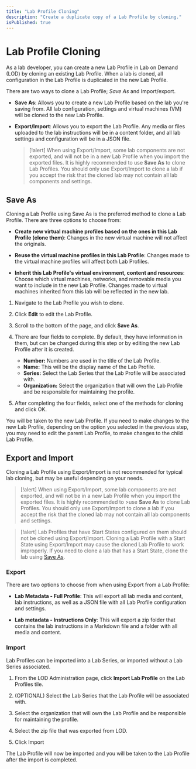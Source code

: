 ```yaml
---
title: "Lab Profile Cloning"
description: "Create a duplicate copy of a Lab Profile by cloning."
isPublished: true
---
```


# Lab Profile Cloning 

As a lab developer, you can create a new Lab Profile in Lab on Demand (LOD) by cloning an existing Lab Profile. When a lab is cloned, all configuration in the Lab Profile is duplicated in the new Lab Profile. 

There are two ways to clone a Lab Profile;  _Save As_ and Import/export. 

- **Save As**: Allows you to create a new Lab Profile based on the lab you're saving from. All lab configuration, settings and virtual machines (VM) will be cloned to the new Lab Profile.

- **Export/Import**: Allows you to export the Lab Profile. Any media or files uploaded to the lab instructions will be in a content folder, and all lab settings and configuration will be in a JSON file. 

    >[!alert] When using Export/Import, some lab components are not exported, and will not be in a new Lab Profile when you import the exported files. It is highly recommended to use **Save As** to clone Lab Profiles. You should only use Export/Import to clone a lab if you accept the risk that the cloned lab may not contain all lab components and settings.

## Save As

Cloning a Lab Profile using Save As is the preferred method to clone a Lab Profile. There are three options to choose from: 

- **Create new virtual machine profiles based on the ones in this Lab Profile (clone them)**: Changes in the new virtual machine will not affect the originals. 

- **Reuse the virtual machine profiles in this Lab Profile**: Changes made to the virtual machine profiles will affect both Lab Profiles. 

- **Inherit this Lab Profile's virtual environment, content and resources**: Choose which virtual machines, networks, and removable media you want to include in the new Lab Profile. Changes made to virtual machines inherited from this lab will be reflected in the new lab. 

1. Navigate to the Lab Profile you wish to clone. 

1. Click **Edit** to edit the Lab Profile. 

1. Scroll to the bottom of the page, and click **Save As**. 

1. There are four fields to complete. By default, they have information in them, but can be changed during this step or by editing the new Lab Profile after it is created. 

    - **Number:** Numbers are used in the title of the Lab Profile. 
    - **Name:** This will be the display name of the Lab Profile.
    - **Series:** Select the Lab Series that the Lab Profile will be associated    with.
    - **Organization:** Select the organization that will own the Lab Profile and be responsible for maintaining the profile. 

1. After completing the four fields, select one of the methods for cloning and click OK. 

You will be taken to the new Lab Profile. If you need to make changes to the new Lab Profile, depending on the option you selected in the previous step, you may need to edit the parent Lab Profile, to make changes to the child Lab Profile. 

## Export and Import

Cloning a Lab Profile using Export/Import is not recommended for typical lab cloning, but may be useful depending on your needs. 

>[!alert] When using Export/Import, some lab components are not exported, and will not be in a new Lab Profile when you import the exported files. It is highly recommended to >use **Save As** to clone Lab Profiles. You should only use Export/Import to clone a lab if you accept the risk that the cloned lab may not contain all lab components and settings.

>[!alert] Lab Profiles that have Start States configured on them should not be cloned using Export/Import. Cloning a Lab Profile with a Start State using Export/Import may cause the cloned Lab Profile to work improperly. If you need to clone a lab that has a Start State, clone the lab using [Save As](#save-as).

### Export

There are two options to choose from when using Export from a Lab Profile: 

- **Lab Metadata - Full Profile**: This will export all lab media and content, lab instructions, as well as a JSON file with all Lab Profile configuration and settings. 

- **Lab metadata - Instructions Only**: This will export a zip folder that contains the lab instructions in a Markdown file and a folder with all media and content. 

### Import

Lab Profiles can be imported into a Lab Series, or imported without a Lab Series associated. 

1. From the LOD Administration page, click **Import Lab Profile** on the Lab Profiles tile. 

1. (OPTIONAL) Select the Lab Series that the Lab Profile will be associated with.

1. Select the organization that will own the Lab Profile and be responsible for maintaining the profile. 

1. Select the zip file that was exported from LOD. 

1. Click Import

The Lab Profile will now be imported and you will be taken to the Lab Profile after the import is completed. 














